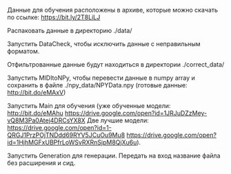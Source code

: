 Данные для обучения расположены в архиве, которые можно скачать по ссылке: https://bit.ly/2T8LiLJ

Распаковать данные в директорию ./data/

Запустить DataCheck, чтобы исключить данные с неправильным форматом.

Отфильтрованные данные будут находиться в директории ./correct_data/

Запустить MIDItoNPy, чтобы перевести данные в numpy array и сохранить в файле ./npy_data/NPYData.npy (готовые данные: http://bit.do/eMAxV)

Запустить Main для обучения (уже обученные модели: http://bit.do/eMAhu https://drive.google.com/open?id=1JRJuDZzMey-vQ8M3Pa0Atej4DRCsYX8X Две лучшие модели: https://drive.google.com/open?id=1-QRGJ1PrzPOjTNDdd69RYV5JCuOu9Mu8 https://drive.google.com/open?id=1HjhMGFxUBPfrLoWSvRXRnSjpM8QjXu6u).

Запустить Generation для генерации. Передать на вход название файла без расширения и сид.
